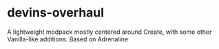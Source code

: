 # devins-overhaul
A lightweight modpack mostly centered around Create, with some other Vanilla-like additions. Based on Adrenaline
